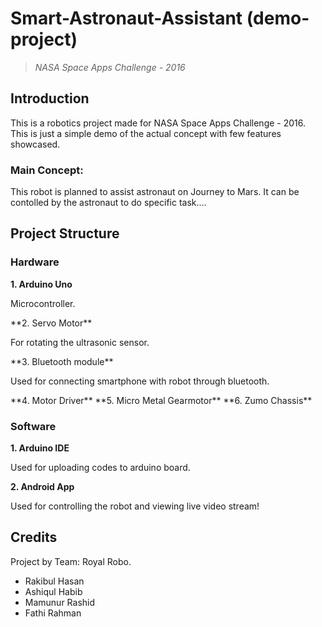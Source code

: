 # Smart-Astronaut-Assistant (demo-project)
>*NASA Space Apps Challenge - 2016*

## Introduction
This is a robotics project made for NASA Space Apps Challenge - 2016. This is just a simple demo of the actual concept with few features showcased.
### Main Concept:
This robot is planned to assist astronaut on Journey to Mars. It can be contolled by the astronaut to do specific task....

## Project Structure
### Hardware&nbsp;
**1. Arduino Uno**
<p> Microcontroller. </p>
**2. Servo Motor**
<br /> <p> For rotating the ultrasonic sensor. </p>
**3. Bluetooth module**
<p> Used for connecting smartphone with robot through bluetooth. </p>
**4. Motor Driver**
**5. Micro Metal Gearmotor**
**6. Zumo Chassis**

### Software
**1. Arduino IDE** 
<br /> <p> Used for uploading codes to arduino board. </p>
**2. Android App**
<p> Used for controlling the robot and viewing live video stream! </p>

## Credits
Project by Team: Royal Robo.
* Rakibul Hasan
* Ashiqul Habib
* Mamunur Rashid
* Fathi Rahman
 
